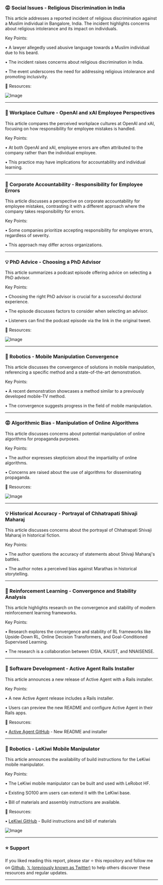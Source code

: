 ### 😡 Social Issues - Religious Discrimination in India

This article addresses a reported incident of religious discrimination against a Muslim individual in Bangalore, India.  The incident highlights concerns about religious intolerance and its impact on individuals.

Key Points:

• A lawyer allegedly used abusive language towards a Muslim individual due to his beard.

• The incident raises concerns about religious discrimination in India.

• The event underscores the need for addressing religious intolerance and promoting inclusivity.


🔗 Resources:

![Image](https://pbs.twimg.com/media/GkhaQM5WoAA-y9g?format=jpg&name=small)


---

### 🤖 Workplace Culture - OpenAI and xAI Employee Perspectives

This article compares the perceived workplace cultures at OpenAI and xAI, focusing on how responsibility for employee mistakes is handled.

Key Points:

• At both OpenAI and xAI, employee errors are often attributed to the company rather than the individual employee.

• This practice may have implications for accountability and individual learning.


---

### 🤖 Corporate Accountability -  Responsibility for Employee Errors

This article discusses a perspective on corporate accountability for employee mistakes, contrasting it with a different approach where the company takes responsibility for errors.

Key Points:

• Some companies prioritize accepting responsibility for employee errors, regardless of severity.

• This approach may differ across organizations.



---

### 💡 PhD Advice - Choosing a PhD Advisor

This article summarizes a podcast episode offering advice on selecting a PhD advisor.

Key Points:

• Choosing the right PhD advisor is crucial for a successful doctoral experience.

• The episode discusses factors to consider when selecting an advisor.

• Listeners can find the podcast episode via the link in the original tweet.


🔗 Resources:

![Image](https://pbs.twimg.com/media/GkfjfRYbsAAwxMk?format=jpg&name=small)


---

### 🤖 Robotics - Mobile Manipulation Convergence

This article discusses the convergence of solutions in mobile manipulation, referencing a specific method and a state-of-the-art demonstration.

Key Points:

• A recent demonstration showcases a method similar to a previously developed mobile-TV method.

• The convergence suggests progress in the field of mobile manipulation.



---

### 😡 Algorithmic Bias - Manipulation of Online Algorithms

This article discusses concerns about potential manipulation of online algorithms for propaganda purposes.

Key Points:

• The author expresses skepticism about the impartiality of online algorithms.

• Concerns are raised about the use of algorithms for disseminating propaganda.


🔗 Resources:

![Image](https://pbs.twimg.com/media/Gkg64u6WAAAGyeu?format=png&name=small)


---

### 💡 Historical Accuracy - Portrayal of Chhatrapati Shivaji Maharaj

This article discusses concerns about the portrayal of Chhatrapati Shivaji Maharaj in historical fiction.

Key Points:

• The author questions the accuracy of statements about Shivaji Maharaj's battles.

• The author notes a perceived bias against Marathas in historical storytelling.


---

### 🤖 Reinforcement Learning - Convergence and Stability Analysis

This article highlights research on the convergence and stability of modern reinforcement learning frameworks.

Key Points:

•  Research explores the convergence and stability of RL frameworks like Upside-Down RL, Online Decision Transformers, and Goal-Conditioned Supervised Learning.

• The research is a collaboration between IDSIA, KAUST, and NNAISENSE.


---

### 🚀 Software Development - Active Agent Rails Installer

This article announces a new release of Active Agent with a Rails installer.

Key Points:

• A new Active Agent release includes a Rails installer.

• Users can preview the new README and configure Active Agent in their Rails apps.

🔗 Resources:

• [Active Agent GitHub](https://github.com/activeagents/activeagent/tree/readme-installer) -  New README and installer


---

### 🚀 Robotics - LeKiwi Mobile Manipulator

This article announces the availability of build instructions for the LeKiwi mobile manipulator.

Key Points:

•  The LeKiwi mobile manipulator can be built and used with LeRobot HF.

•  Existing SO100 arm users can extend it with the LeKiwi base.

• Bill of materials and assembly instructions are available.


🔗 Resources:

• [LeKiwi GitHub](https://github.com/SIGRobotics-UIUC/LeKiwi) - Build instructions and bill of materials

![Image](https://pbs.twimg.com/media/GkfOhl_WkAAN0eC?format=jpg&name=small)


---

### ⭐️ Support

If you liked reading this report, please star ⭐️ this repository and follow me on [Github](https://github.com/Drix10), [𝕏 (previously known as Twitter)](https://x.com/DRIX_10_) to help others discover these resources and regular updates.

---